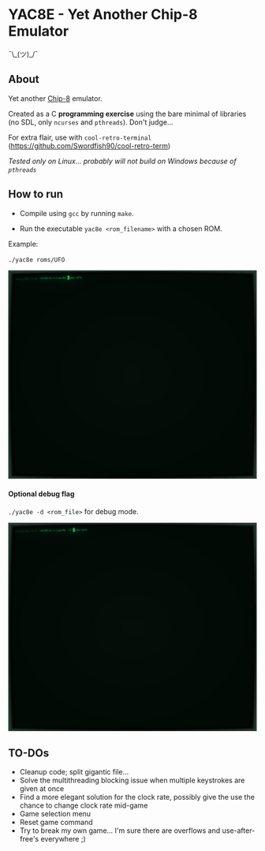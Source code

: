 # YAC8E - Yet Another Chip-8 Emulator

¯\\\_(ツ)\_/¯

## About

Yet another [Chip-8](http://devernay.free.fr/hacks/chip8/C8TECH10.HTM) emulator. 

Created as a C **programming exercise** using the bare minimal of libraries (no SDL, only `ncurses` and `pthreads`).  Don't judge...

For extra flair, use with `cool-retro-terminal` (https://github.com/Swordfish90/cool-retro-term)

*Tested only on Linux... probably will not build on Windows because of `pthreads`* 

## How to run

* Compile using `gcc` by running `make`. 

* Run the executable `yac8e <rom_filename>` with a chosen ROM. 

Example:

`./yac8e roms/UFO`

![](ufo.gif)

#### Optional debug flag

`./yac8e -d <rom_file>` for debug mode.

![](debug.gif)



## TO-DOs

* Cleanup code; split gigantic file...
* Solve the multithreading blocking issue when multiple keystrokes are given at once
* Find a more elegant solution for the clock rate, possibly give the use the chance to change clock rate mid-game
* Game selection menu
* Reset game command
* Try to break my own game... I'm sure there are overflows and use-after-free's everywhere ;)